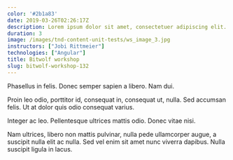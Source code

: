 ```yaml
---
color: '#2b1a83'
date: 2019-03-26T02:26:17Z
description: Lorem ipsum dolor sit amet, consectetuer adipiscing elit. Proin risus.
duration: 3
image: /images/tnd-content-unit-tests/ws_image_3.jpg
instructors: ["Jobi Rittmeier"]
technologies: ["Angular"]
title: Bitwolf workshop
slug: bitwolf-workshop-132
---
```

Phasellus in felis. Donec semper sapien a libero. Nam dui.

Proin leo odio, porttitor id, consequat in, consequat ut, nulla. Sed accumsan felis. Ut at dolor quis odio consequat varius.

Integer ac leo. Pellentesque ultrices mattis odio. Donec vitae nisi.

Nam ultrices, libero non mattis pulvinar, nulla pede ullamcorper augue, a suscipit nulla elit ac nulla. Sed vel enim sit amet nunc viverra dapibus. Nulla suscipit ligula in lacus.
